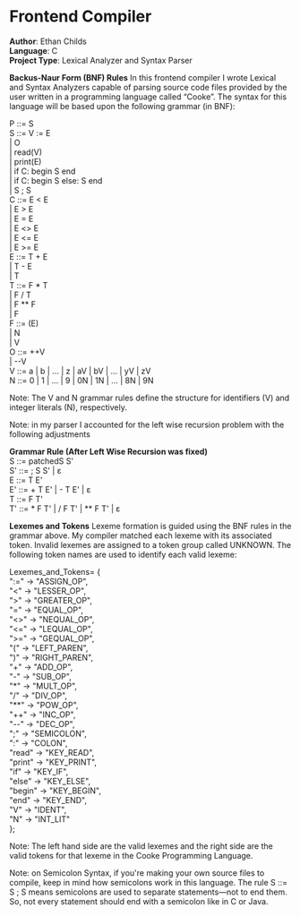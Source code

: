# Frontend Compiler

**Author**: Ethan Childs  
**Language**: C  
**Project Type**: Lexical Analyzer and Syntax Parser

**Backus-Naur Form (BNF) Rules**
In this frontend compiler I wrote Lexical and Syntax Analyzers capable of parsing source code 
files provided by the user written in a programming language called “Cooke”. The syntax for this language
will be based upon the following grammar (in BNF):

P ::= S  
S ::= V := E  
     | O  
     | read(V)  
     | print(E)  
     | if C: begin S end  
     | if C: begin S else: S end  
     | S ; S  
C ::= E < E  
     | E > E  
     | E = E  
     | E <> E  
     | E <= E  
     | E >= E  
E ::= T + E  
     | T - E  
     | T  
T ::= F * T  
     | F / T  
     | F ** F  
     | F  
F ::= (E)  
     | N  
     | V  
O ::= ++V  
     | --V  
V ::= a | b | ... | z | aV | bV | ... | yV | zV  
N ::= 0 | 1 | ... | 9 | 0N | 1N | ... | 8N | 9N

Note: The V and N grammar rules define the structure for identifiers (V) and integer literals (N), respectively.

Note: in my parser I accounted for the left wise recursion problem with the following adjustments 

**Grammar Rule (After Left Wise Recursion was fixed)** <br>
S ::= patchedS S' <br>
S' ::= ; S S' | ε <br>
E ::= T E' <br>
E' ::= + T E' | - T E' | ε <br>
T ::= F T' <br>
T' ::= * F T' | / F T' | ** F T' | ε <br>


**Lexemes and Tokens**
Lexeme formation is guided using the BNF rules in the grammar above. My compiler matched each lexeme
with its associated token. Invalid lexemes are assigned to a token group called UNKNOWN. The following
token names are used to identify each valid lexeme:

Lexemes_and_Tokens= { <br>
  ":=" -> "ASSIGN_OP",<br>
  "<"  -> "LESSER_OP",<br>
  ">"  -> "GREATER_OP",<br>
  "="  -> "EQUAL_OP",<br>
  "<>" -> "NEQUAL_OP",<br>
  "<=" -> "LEQUAL_OP",<br>
  ">=" -> "GEQUAL_OP",<br>
  "("  -> "LEFT_PAREN",<br>
  ")"  -> "RIGHT_PAREN",<br>
  "+"  -> "ADD_OP",<br>
  "-"  -> "SUB_OP",<br>
  "*"  -> "MULT_OP",<br>
  "/"  -> "DIV_OP",<br>
  "**" -> "POW_OP",<br>
  "++" -> "INC_OP",<br>
  "--" -> "DEC_OP",<br>
  ";"  -> "SEMICOLON",<br>
  ":"  -> "COLON",<br>
  "read"   -> "KEY_READ",<br>
  "print"  -> "KEY_PRINT",<br>
  "if"     -> "KEY_IF",<br>
  "else"   -> "KEY_ELSE",<br>
  "begin"  -> "KEY_BEGIN",<br>
  "end"    -> "KEY_END",<br>
  "V"      -> "IDENT",<br>
  "N"      -> "INT_LIT"<br>
};<br>

Note: The left hand side are the valid lexemes and the right side are the valid tokens for that lexeme in the Cooke Programming Language.

Note: on Semicolon Syntax, if you're making your own source files to compile, keep in mind how semicolons work in this language. The rule
S ::= S ; S means semicolons are used to separate statements—not to end them.
So, not every statement should end with a semicolon like in C or Java.

